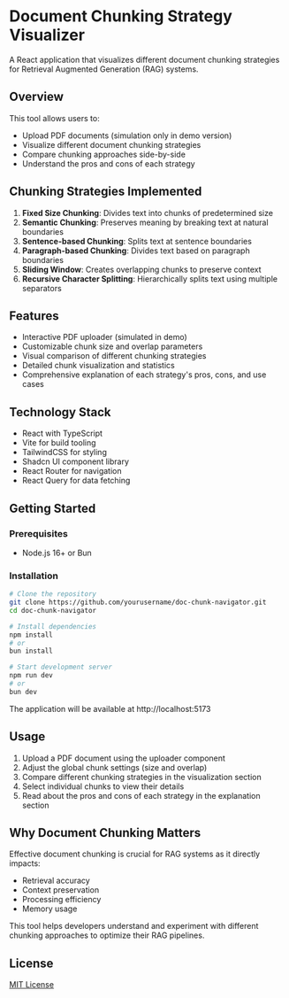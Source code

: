 # Document Chunking Strategy Visualizer

A React application that visualizes different document chunking strategies for Retrieval Augmented Generation (RAG) systems.

## Overview

This tool allows users to:
- Upload PDF documents (simulation only in demo version)
- Visualize different document chunking strategies
- Compare chunking approaches side-by-side
- Understand the pros and cons of each strategy

## Chunking Strategies Implemented

1. **Fixed Size Chunking**: Divides text into chunks of predetermined size
2. **Semantic Chunking**: Preserves meaning by breaking text at natural boundaries
3. **Sentence-based Chunking**: Splits text at sentence boundaries
4. **Paragraph-based Chunking**: Divides text based on paragraph boundaries
5. **Sliding Window**: Creates overlapping chunks to preserve context
6. **Recursive Character Splitting**: Hierarchically splits text using multiple separators

## Features

- Interactive PDF uploader (simulated in demo)
- Customizable chunk size and overlap parameters
- Visual comparison of different chunking strategies
- Detailed chunk visualization and statistics
- Comprehensive explanation of each strategy's pros, cons, and use cases

## Technology Stack

- React with TypeScript
- Vite for build tooling
- TailwindCSS for styling
- Shadcn UI component library
- React Router for navigation
- React Query for data fetching

## Getting Started

### Prerequisites

- Node.js 16+ or Bun

### Installation

```bash
# Clone the repository
git clone https://github.com/yourusername/doc-chunk-navigator.git
cd doc-chunk-navigator

# Install dependencies
npm install
# or
bun install

# Start development server
npm run dev
# or
bun dev
```

The application will be available at http://localhost:5173

## Usage

1. Upload a PDF document using the uploader component
2. Adjust the global chunk settings (size and overlap)
3. Compare different chunking strategies in the visualization section
4. Select individual chunks to view their details
5. Read about the pros and cons of each strategy in the explanation section

## Why Document Chunking Matters

Effective document chunking is crucial for RAG systems as it directly impacts:
- Retrieval accuracy
- Context preservation
- Processing efficiency
- Memory usage

This tool helps developers understand and experiment with different chunking approaches to optimize their RAG pipelines.

## License

[MIT License](LICENSE)
